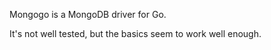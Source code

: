 Mongogo is a MongoDB driver for Go.

It's not well tested, but the basics seem to work well enough.
